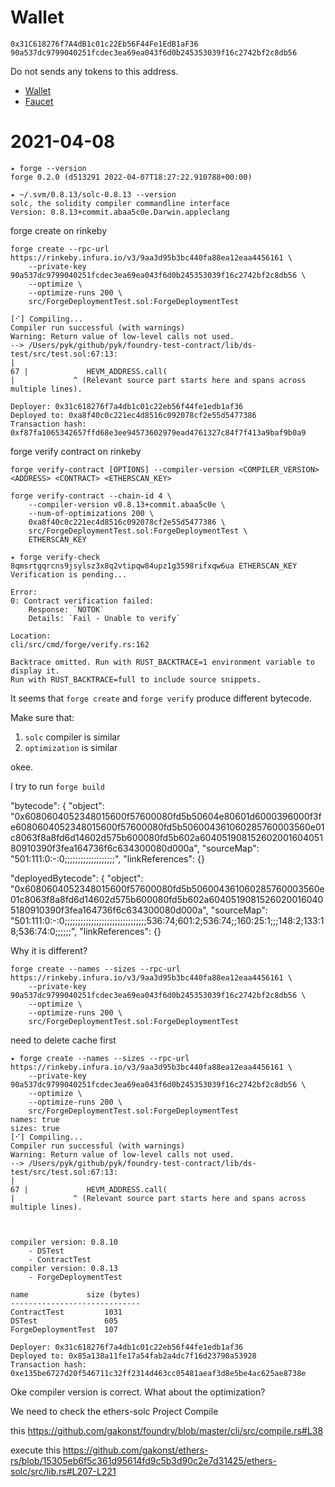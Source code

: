 # Wallet

    0x31C618276f7A4dB1c01c22Eb56F44Fe1EdB1aF36
    90a537dc9799040251fcdec3ea69ea043f6d0b245353039f16c2742bf2c8db56

Do not sends any tokens to this address.

- [Wallet](https://rinkeby.etherscan.io/address/0x31c618276f7a4db1c01c22eb56f44fe1edb1af36)
- [Faucet](https://rinkebyfaucet.com/)


# 2021-04-08

    ✦ forge --version
    forge 0.2.0 (d513291 2022-04-07T18:27:22.910788+00:00)

    ✦ ~/.svm/0.8.13/solc-0.8.13 --version
    solc, the solidity compiler commandline interface
    Version: 0.8.13+commit.abaa5c0e.Darwin.appleclang


forge create on rinkeby

    forge create --rpc-url https://rinkeby.infura.io/v3/9aa3d95b3bc440fa88ea12eaa4456161 \
        --private-key 90a537dc9799040251fcdec3ea69ea043f6d0b245353039f16c2742bf2c8db56 \
        --optimize \
        --optimize-runs 200 \
        src/ForgeDeploymentTest.sol:ForgeDeploymentTest

    [⠊] Compiling...
    Compiler run successful (with warnings)
    Warning: Return value of low-level calls not used.
    --> /Users/pyk/github/pyk/foundry-test-contract/lib/ds-test/src/test.sol:67:13:
    |
    67 |             HEVM_ADDRESS.call(
    |             ^ (Relevant source part starts here and spans across multiple lines).

    Deployer: 0x31c618276f7a4db1c01c22eb56f44fe1edb1af36
    Deployed to: 0xa8f40c0c221ec4d8516c092078cf2e55d5477386
    Transaction hash: 0xf87fa1065342657ffd68e3ee94573602979ead4761327c84f7f413a9baf9b0a9

forge verify contract on rinkeby

    forge verify-contract [OPTIONS] --compiler-version <COMPILER_VERSION> <ADDRESS> <CONTRACT> <ETHERSCAN_KEY>

    forge verify-contract --chain-id 4 \
        --compiler-version v0.8.13+commit.abaa5c0e \
        --num-of-optimizations 200 \
        0xa8f40c0c221ec4d8516c092078cf2e55d5477386 \
        src/ForgeDeploymentTest.sol:ForgeDeploymentTest \
        ETHERSCAN_KEY

    ✦ forge verify-check 8qmsrtgqrcns9jsylsz3x8q2vtipqw84upz1g3598rifxqw6ua ETHERSCAN_KEY
    Verification is pending...

    Error:
    0: Contract verification failed:
        Response: `NOTOK`
        Details: `Fail - Unable to verify`

    Location:
    cli/src/cmd/forge/verify.rs:162

    Backtrace omitted. Run with RUST_BACKTRACE=1 environment variable to display it.
    Run with RUST_BACKTRACE=full to include source snippets.

It seems that `forge create` and `forge verify` produce different bytecode.

Make sure that:

1. `solc` compiler is similar
2. `optimization` is similar

okee.

I try to run `forge build`

  "bytecode": {
    "object": "0x6080604052348015600f57600080fd5b50604e80601d6000396000f3fe6080604052348015600f57600080fd5b506004361060285760003560e01c8063f8a8fd6d14602d575b600080fd5b602a60405190815260200160405180910390f3fea164736f6c634300080d000a",
    "sourceMap": "501:111:0:-:0;;;;;;;;;;;;;;;;;;;",
    "linkReferences": {}

  "deployedBytecode": {
    "object": "0x6080604052348015600f57600080fd5b506004361060285760003560e01c8063f8a8fd6d14602d575b600080fd5b602a60405190815260200160405180910390f3fea164736f6c634300080d000a",
    "sourceMap": "501:111:0:-:0;;;;;;;;;;;;;;;;;;;;;;;;;;;;;;;536:74;601:2;536:74;;160:25:1;;;148:2;133:18;536:74:0;;;;;;",
    "linkReferences": {}

Why it is different?

    forge create --names --sizes --rpc-url https://rinkeby.infura.io/v3/9aa3d95b3bc440fa88ea12eaa4456161 \
        --private-key 90a537dc9799040251fcdec3ea69ea043f6d0b245353039f16c2742bf2c8db56 \
        --optimize \
        --optimize-runs 200 \
        src/ForgeDeploymentTest.sol:ForgeDeploymentTest

need to delete cache first

    ✦ forge create --names --sizes --rpc-url https://rinkeby.infura.io/v3/9aa3d95b3bc440fa88ea12eaa4456161 \
        --private-key 90a537dc9799040251fcdec3ea69ea043f6d0b245353039f16c2742bf2c8db56 \
        --optimize \
        --optimize-runs 200 \
        src/ForgeDeploymentTest.sol:ForgeDeploymentTest
    names: true
    sizes: true
    [⠊] Compiling...
    Compiler run successful (with warnings)
    Warning: Return value of low-level calls not used.
    --> /Users/pyk/github/pyk/foundry-test-contract/lib/ds-test/src/test.sol:67:13:
    |
    67 |             HEVM_ADDRESS.call(
    |             ^ (Relevant source part starts here and spans across multiple lines).



    compiler version: 0.8.10
        - DSTest
        - ContractTest
    compiler version: 0.8.13
        - ForgeDeploymentTest

    name             size (bytes)
    -----------------------------
    ContractTest         1031
    DSTest               605
    ForgeDeploymentTest  107

    Deployer: 0x31c618276f7a4db1c01c22eb56f44fe1edb1af36
    Deployed to: 0x85a138a11fe17a54fab2a4dc7f16d23790a53928
    Transaction hash: 0xe135be6727d20f546711c32ff2314d463cc05481aeaf3d8e5be4ac625ae8738e

Oke compiler version is correct. What about the optimization?

We need to check the ethers-solc Project Compile

this https://github.com/gakonst/foundry/blob/master/cli/src/compile.rs#L38

execute this https://github.com/gakonst/ethers-rs/blob/15305eb6f5c361d95614fd9c5b3d90c2e7d31425/ethers-solc/src/lib.rs#L207-L221

